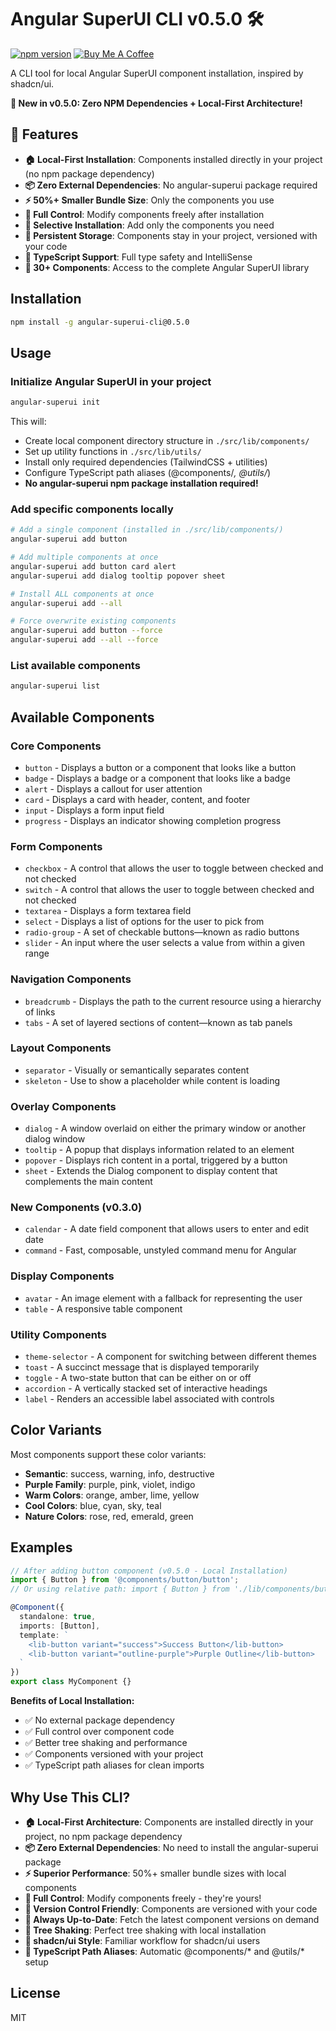 # Angular SuperUI CLI v0.5.0 🛠️

[![npm version](https://badge.fury.io/js/angular-superui-cli.svg)](https://badge.fury.io/js/angular-superui-cli)
[![Buy Me A Coffee](https://img.shields.io/badge/Buy%20Me%20A%20Coffee-Support%20This%20Project-orange?style=flat&logo=buy-me-a-coffee)](https://buymeacoffee.com/bhaikaju)

A CLI tool for local Angular SuperUI component installation, inspired by shadcn/ui.

**🎯 New in v0.5.0: Zero NPM Dependencies + Local-First Architecture!**

## 🚀 Features

- **🏠 Local-First Installation**: Components installed directly in your project (no npm package dependency)
- **📦 Zero External Dependencies**: No angular-superui package required
- **⚡ 50%+ Smaller Bundle Size**: Only the components you use
- **🔧 Full Control**: Modify components freely after installation
- **🎯 Selective Installation**: Add only the components you need
- **💾 Persistent Storage**: Components stay in your project, versioned with your code
- **🚀 TypeScript Support**: Full type safety and IntelliSense
- **🎨 30+ Components**: Access to the complete Angular SuperUI library

## Installation

```bash
npm install -g angular-superui-cli@0.5.0
```

## Usage

### Initialize Angular SuperUI in your project

```bash
angular-superui init
```

This will:
- Create local component directory structure in `./src/lib/components/`
- Set up utility functions in `./src/lib/utils/`
- Install only required dependencies (TailwindCSS + utilities)
- Configure TypeScript path aliases (@components/*, @utils/*)
- **No angular-superui npm package installation required!**

### Add specific components locally

```bash
# Add a single component (installed in ./src/lib/components/)
angular-superui add button

# Add multiple components at once
angular-superui add button card alert
angular-superui add dialog tooltip popover sheet

# Install ALL components at once
angular-superui add --all

# Force overwrite existing components
angular-superui add button --force
angular-superui add --all --force
```

### List available components

```bash
angular-superui list
```

## Available Components

### Core Components
- `button` - Displays a button or a component that looks like a button
- `badge` - Displays a badge or a component that looks like a badge
- `alert` - Displays a callout for user attention
- `card` - Displays a card with header, content, and footer
- `input` - Displays a form input field
- `progress` - Displays an indicator showing completion progress

### Form Components
- `checkbox` - A control that allows the user to toggle between checked and not checked
- `switch` - A control that allows the user to toggle between checked and not checked
- `textarea` - Displays a form textarea field
- `select` - Displays a list of options for the user to pick from
- `radio-group` - A set of checkable buttons—known as radio buttons
- `slider` - An input where the user selects a value from within a given range

### Navigation Components
- `breadcrumb` - Displays the path to the current resource using a hierarchy of links
- `tabs` - A set of layered sections of content—known as tab panels

### Layout Components
- `separator` - Visually or semantically separates content
- `skeleton` - Use to show a placeholder while content is loading

### Overlay Components
- `dialog` - A window overlaid on either the primary window or another dialog window
- `tooltip` - A popup that displays information related to an element
- `popover` - Displays rich content in a portal, triggered by a button
- `sheet` - Extends the Dialog component to display content that complements the main content

### New Components (v0.3.0)
- `calendar` - A date field component that allows users to enter and edit date
- `command` - Fast, composable, unstyled command menu for Angular

### Display Components
- `avatar` - An image element with a fallback for representing the user
- `table` - A responsive table component

### Utility Components
- `theme-selector` - A component for switching between different themes
- `toast` - A succinct message that is displayed temporarily
- `toggle` - A two-state button that can be either on or off
- `accordion` - A vertically stacked set of interactive headings
- `label` - Renders an accessible label associated with controls

## Color Variants

Most components support these color variants:
- **Semantic**: success, warning, info, destructive
- **Purple Family**: purple, pink, violet, indigo
- **Warm Colors**: orange, amber, lime, yellow
- **Cool Colors**: blue, cyan, sky, teal
- **Nature Colors**: rose, red, emerald, green

## Examples

```typescript
// After adding button component (v0.5.0 - Local Installation)
import { Button } from '@components/button/button';
// Or using relative path: import { Button } from './lib/components/button/button';

@Component({
  standalone: true,
  imports: [Button],
  template: `
    <lib-button variant="success">Success Button</lib-button>
    <lib-button variant="outline-purple">Purple Outline</lib-button>
  `
})
export class MyComponent {}
```

**Benefits of Local Installation:**
- ✅ No external package dependency
- ✅ Full control over component code
- ✅ Better tree shaking and performance
- ✅ Components versioned with your project
- ✅ TypeScript path aliases for clean imports

## Why Use This CLI?

- **🏠 Local-First Architecture**: Components are installed directly in your project, no npm package dependency
- **📦 Zero External Dependencies**: No need to install the angular-superui package
- **⚡ Superior Performance**: 50%+ smaller bundle sizes with local components
- **🔧 Full Control**: Modify components freely - they're yours!
- **💾 Version Control Friendly**: Components are versioned with your code
- **🚀 Always Up-to-Date**: Fetch the latest component versions on demand
- **🎯 Tree Shaking**: Perfect tree shaking with local installation
- **🌟 shadcn/ui Style**: Familiar workflow for shadcn/ui users
- **🔧 TypeScript Path Aliases**: Automatic @components/* and @utils/* setup

## License

MIT
